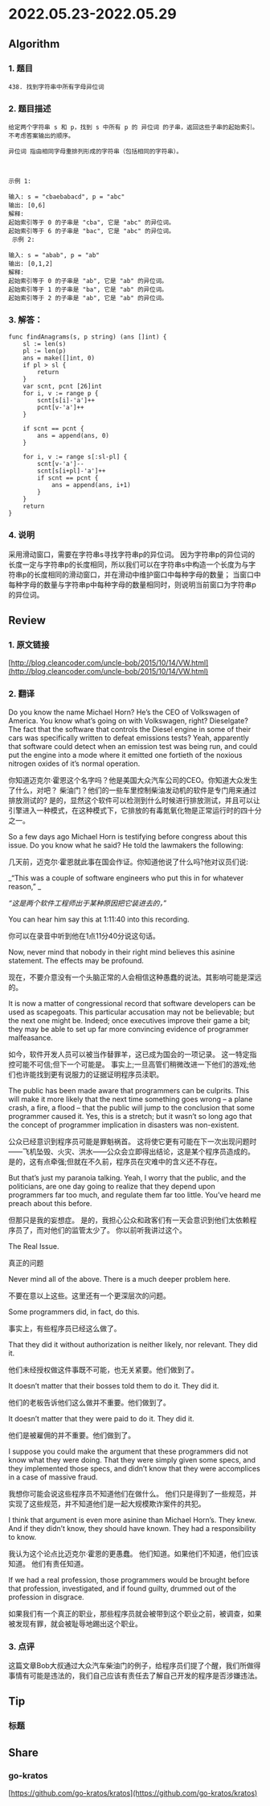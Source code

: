 # 2022.05.23-2022.05.29

## Algorithm
### 1. 题目
```
438. 找到字符串中所有字母异位词
```
### 2. 题目描述
```
给定两个字符串 s 和 p，找到 s 中所有 p 的 异位词 的子串，返回这些子串的起始索引。不考虑答案输出的顺序。

异位词 指由相同字母重排列形成的字符串（包括相同的字符串）。

 

示例 1:

输入: s = "cbaebabacd", p = "abc"
输出: [0,6]
解释:
起始索引等于 0 的子串是 "cba", 它是 "abc" 的异位词。
起始索引等于 6 的子串是 "bac", 它是 "abc" 的异位词。
 示例 2:

输入: s = "abab", p = "ab"
输出: [0,1,2]
解释:
起始索引等于 0 的子串是 "ab", 它是 "ab" 的异位词。
起始索引等于 1 的子串是 "ba", 它是 "ab" 的异位词。
起始索引等于 2 的子串是 "ab", 它是 "ab" 的异位词。
```

### 3. 解答：
```golang
func findAnagrams(s, p string) (ans []int) {
	sl := len(s)
	pl := len(p)
	ans = make([]int, 0)
	if pl > sl {
		return
	}
	var scnt, pcnt [26]int
	for i, v := range p {
		scnt[s[i]-'a']++
		pcnt[v-'a']++
	}

	if scnt == pcnt {
		ans = append(ans, 0)
	}

	for i, v := range s[:sl-pl] {
		scnt[v-'a']--
		scnt[s[i+pl]-'a']++
		if scnt == pcnt {
			ans = append(ans, i+1)
		}
	}
	return
}
```
### 4. 说明
采用滑动窗口，需要在字符串s寻找字符串p的异位词。
因为字符串p的异位词的长度一定与字符串p的长度相同，所以我们可以在字符串s中构造一个长度为与字符串p的长度相同的滑动窗口，并在滑动中维护窗口中每种字母的数量；
当窗口中每种字母的数量与字符串p中每种字母的数量相同时，则说明当前窗口为字符串p的异位词。

## Review
### 1. 原文链接
[http://blog.cleancoder.com/uncle-bob/2015/10/14/VW.html](http://blog.cleancoder.com/uncle-bob/2015/10/14/VW.html)

### 2. 翻译
Do you know the name Michael Horn? He’s the CEO of Volkswagen of America. You know what’s going on with Volkswagen, right? 
Dieselgate? The fact that the software that controls the Diesel engine in some of their cars was specifically written to defeat emissions tests? 
Yeah, apparently that software could detect when an emission test was being run, and could put the engine into a mode where it emitted one fortieth of the noxious nitrogen oxides of it’s normal operation.

你知道迈克尔·霍恩这个名字吗？他是美国大众汽车公司的CEO。你知道大众发生了什么，对吧？
柴油门？他们的一些车里控制柴油发动机的软件是专门用来通过排放测试的?
是的，显然这个软件可以检测到什么时候进行排放测试，并且可以让引擎进入一种模式，在这种模式下，它排放的有毒氮氧化物是正常运行时的四十分之一。

So a few days ago Michael Horn is testifying before congress about this issue. Do you know what he said? He told the lawmakers the following:

几天前，迈克尔·霍恩就此事在国会作证。你知道他说了什么吗?他对议员们说:

_“This was a couple of software engineers who put this in for whatever reason,” _

_“这是两个软件工程师出于某种原因把它装进去的，”_

You can hear him say this at 1:11:40 into this recording.

你可以在录音中听到他在1点11分40分说这句话。

Now, never mind that nobody in their right mind believes this asinine statement. The effects may be profound.

现在，不要介意没有一个头脑正常的人会相信这种愚蠢的说法。其影响可能是深远的。

It is now a matter of congressional record that software developers can be used as scapegoats. 
This particular accusation may not be believable; but the next one might be. 
Indeed; once executives improve their game a bit; they may be able to set up far more convincing evidence of programmer malfeasance.

如今，软件开发人员可以被当作替罪羊，这已成为国会的一项记录。
这一特定指控可能不可信;但下一个可能是。
事实上;一旦高管们稍微改进一下他们的游戏;他们也许能找到更有说服力的证据证明程序员渎职。

The public has been made aware that programmers can be culprits. 
This will make it more likely that the next time something goes wrong – a plane crash, a fire, a flood – that the public will jump to the conclusion that some programmer caused it. 
Yes, this is a stretch; but it wasn’t so long ago that the concept of programmer implication in disasters was non-existent.

公众已经意识到程序员可能是罪魁祸首。
这将使它更有可能在下一次出现问题时——飞机坠毁、火灾、洪水——公众会立即得出结论，这是某个程序员造成的。
是的，这有点牵强;但就在不久前，程序员在灾难中的含义还不存在。

But that’s just my paranoia talking. 
Yeah, I worry that the public, and the politicians, are one day going to realize that they depend upon programmers far too much, and regulate them far too little. 
You’ve heard me preach about this before.

但那只是我的妄想症。
是的，我担心公众和政客们有一天会意识到他们太依赖程序员了，而对他们的监管太少了。
你以前听我讲过这个。

The Real Issue.

真正的问题

Never mind all of the above. There is a much deeper problem here.

不要在意以上这些。这里还有一个更深层次的问题。

Some programmers did, in fact, do this.

事实上，有些程序员已经这么做了。

That they did it without authorization is neither likely, nor relevant. They did it.

他们未经授权做这件事既不可能，也无关紧要。他们做到了。

It doesn’t matter that their bosses told them to do it. They did it.

他们的老板告诉他们这么做并不重要。他们做到了。

It doesn’t matter that they were paid to do it. They did it.

他们是被雇佣的并不重要。他们做到了。

I suppose you could make the argument that these programmers did not know what they were doing. 
That they were simply given some specs, and they implemented those specs, and didn’t know that they were accomplices in a case of massive fraud.

我想你可能会说这些程序员不知道他们在做什么。
他们只是得到了一些规范，并实现了这些规范，并不知道他们是一起大规模欺诈案件的共犯。

I think that argument is even more asinine than Michael Horn’s. 
They knew. And if they didn’t know, they should have known. 
They had a responsibility to know.

我认为这个论点比迈克尔·霍恩的更愚蠢。
他们知道。如果他们不知道，他们应该知道。
他们有责任知道。

If we had a real profession, those programmers would be brought before that profession, investigated, and if found guilty, drummed out of the profession in disgrace.

如果我们有一个真正的职业，那些程序员就会被带到这个职业之前，被调查，如果被发现有罪，就会被耻辱地踢出这个职业。

### 3. 点评
这篇文章Bob大叔通过大众汽车柴油门的例子，给程序员们提了个醒，我们所做得事情有可能是违法的，我们自己应该有责任去了解自己开发的程序是否涉嫌违法。

## Tip
### 标题


## Share
### go-kratos
[https://github.com/go-kratos/kratos](https://github.com/go-kratos/kratos)